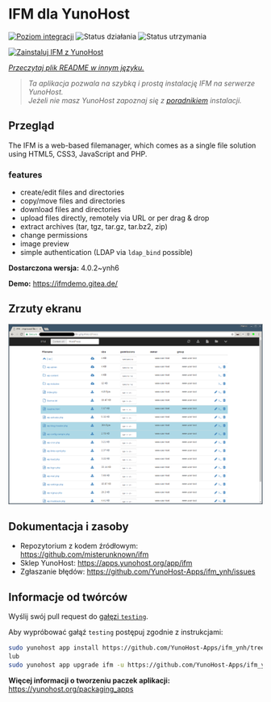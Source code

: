 <!--
To README zostało automatycznie wygenerowane przez <https://github.com/YunoHost/apps/tree/master/tools/readme_generator>
Nie powinno być ono edytowane ręcznie.
-->

# IFM dla YunoHost

[![Poziom integracji](https://apps.yunohost.org/badge/integration/ifm)](https://ci-apps.yunohost.org/ci/apps/ifm/)
![Status działania](https://apps.yunohost.org/badge/state/ifm)
![Status utrzymania](https://apps.yunohost.org/badge/maintained/ifm)

[![Zainstaluj IFM z YunoHost](https://install-app.yunohost.org/install-with-yunohost.svg)](https://install-app.yunohost.org/?app=ifm)

*[Przeczytaj plik README w innym języku.](./ALL_README.md)*

> *Ta aplikacja pozwala na szybką i prostą instalację IFM na serwerze YunoHost.*  
> *Jeżeli nie masz YunoHost zapoznaj się z [poradnikiem](https://yunohost.org/install) instalacji.*

## Przegląd

The IFM is a web-based filemanager, which comes as a single file solution using HTML5, CSS3, JavaScript and PHP. 

### features

- create/edit files and directories
- copy/move files and directories
- download files and directories
- upload files directly, remotely via URL or per drag & drop
- extract archives (tar, tgz, tar.gz, tar.bz2, zip)
- change permissions
- image preview
- simple authentication (LDAP via `ldap_bind` possible)


**Dostarczona wersja:** 4.0.2~ynh6

**Demo:** <https://ifmdemo.gitea.de/>

## Zrzuty ekranu

![Zrzut ekranu z IFM](./doc/screenshots/ifm_screenshot.png)

## Dokumentacja i zasoby

- Repozytorium z kodem źródłowym: <https://github.com/misterunknown/ifm>
- Sklep YunoHost: <https://apps.yunohost.org/app/ifm>
- Zgłaszanie błędów: <https://github.com/YunoHost-Apps/ifm_ynh/issues>

## Informacje od twórców

Wyślij swój pull request do [gałęzi `testing`](https://github.com/YunoHost-Apps/ifm_ynh/tree/testing).

Aby wypróbować gałąź `testing` postępuj zgodnie z instrukcjami:

```bash
sudo yunohost app install https://github.com/YunoHost-Apps/ifm_ynh/tree/testing --debug
lub
sudo yunohost app upgrade ifm -u https://github.com/YunoHost-Apps/ifm_ynh/tree/testing --debug
```

**Więcej informacji o tworzeniu paczek aplikacji:** <https://yunohost.org/packaging_apps>
